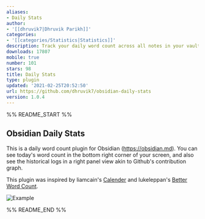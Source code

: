 ```yaml
---
aliases:
- Daily Stats
author:
- '[[dhruvik7|Dhruvik Parikh]]'
categories:
- '[[categories/Statistics|Statistics]]'
description: Track your daily word count across all notes in your vault.
downloads: 17807
mobile: true
number: 101
stars: 98
title: Daily Stats
type: plugin
updated: '2021-02-25T20:52:50'
url: https://github.com/dhruvik7/obsidian-daily-stats
version: 1.0.4
---
```


%% README_START %%

## Obsidian Daily Stats

This is a daily word count plugin for Obsidian (https://obsidian.md). You can see today's word count in the bottom right corner of your screen, and also see the historical logs in a right panel view akin to Github's contribution graph.

This plugin was inspired by liamcain's [Calender](https://github.com/liamcain/obsidian-calendar-plugin) and lukeleppan's [Better Word Count](https://github.com/lukeleppan/better-word-count).

![Example](https://raw.githubusercontent.com/dhruvik7/obsidian-daily-stats/HEAD/images/example-graph.png)



%% README_END %%